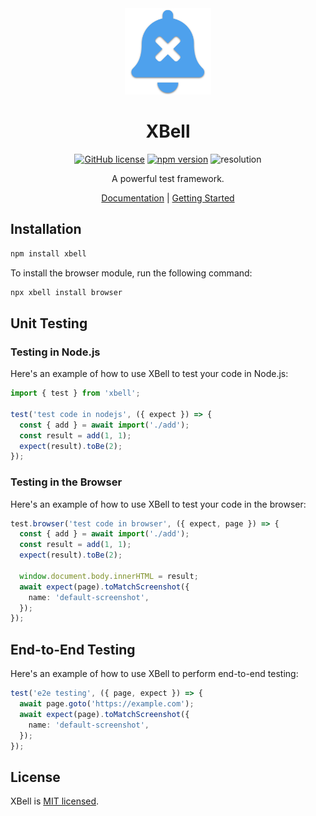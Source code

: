 <div align="center">
  <img
    height="138"
    width="138"
    alt="xbell"
    src="https://raw.githubusercontent.com/x-bell/xbell-assets/main/logo/xbell-full.svg"
  />
  <h1>XBell</h1>

  [![GitHub license](https://img.shields.io/badge/license-MIT-blue.svg)](https://github.com/x-bell/xbell/blob/main/LICENSE)
  [![npm version](https://img.shields.io/npm/v/xbell.svg?color=73a5e9)](https://www.npmjs.com/package/xbell)
  ![resolution](https://isitmaintained.com/badge/resolution/x-bell/xbell.svg?style=for-the-badge)
</div>

<p align="center">
  A powerful test framework.
</p>

<p align="center">
  <a href="https://x-bell.github.io/xbell">Documentation</a> |
  <a href="https://x-bell.github.io/xbell/docs/get-started">Getting Started</a>
</p>

## Installation
```bash
npm install xbell
```

To install the browser module, run the following command:
```bash
npx xbell install browser
```


## Unit Testing
### Testing in Node.js

Here's an example of how to use XBell to test your code in Node.js:
```typescript
import { test } from 'xbell';

test('test code in nodejs', ({ expect }) => {
  const { add } = await import('./add');
  const result = add(1, 1);
  expect(result).toBe(2);
});
```

### Testing in the Browser
Here's an example of how to use XBell to test your code in the browser:

```typescript
test.browser('test code in browser', ({ expect, page }) => {
  const { add } = await import('./add');
  const result = add(1, 1);
  expect(result).toBe(2);

  window.document.body.innerHTML = result;
  await expect(page).toMatchScreenshot({
    name: 'default-screenshot',
  });
});
```

## End-to-End Testing
Here's an example of how to use XBell to perform end-to-end testing:

```typescript
test('e2e testing', ({ page, expect }) => {
  await page.goto('https://example.com');
  await expect(page).toMatchScreenshot({
    name: 'default-screenshot',
  });
});
```

## License

XBell is [MIT licensed](./LICENSE).
